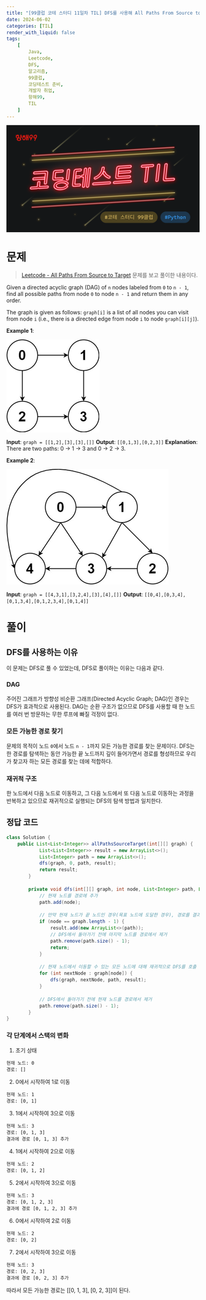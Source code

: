 ```yaml
---
title: "[99클럽 코테 스터디 11일차 TIL] DFS를 사용해 All Paths From Source to Target 문제 풀이"
date: 2024-06-02
categories: [TIL]
render_with_liquid: false
tags:
    [
        Java,
        Leetcode,
        DFS,
        알고리즘,
        99클럽,
        코딩테스트 준비,
        개발자 취업,
        항해99,
        TIL
    ]
---
```


![99클럽 썸네일](/assets/img/posts/99클럽_thumbnail.png)

# 문제
> [Leetcode - All Paths From Source to Target](https://leetcode.com/problems/all-paths-from-source-to-target) 문제를 보고 풀이한 내용이다.

Given a directed acyclic graph (DAG) of `n` nodes labeled from `0` to `n - 1`, find all possible paths from node `0` to node `n - 1` and return them in any order.

The graph is given as follows: `graph[i]` is a list of all nodes you can visit from node `i` (i.e., there is a directed edge from node `i` to node `graph[i][j]`).

**Example 1**:

![example 1](/assets/img/posts/2024-06-02-1.png)

**Input**: `graph = [[1,2],[3],[3],[]]`
**Output**: `[[0,1,3],[0,2,3]]`
**Explanation**: There are two paths: 0 -> 1 -> 3 and 0 -> 2 -> 3.

**Example 2**:

![example 2](/assets/img/posts/2024-06-02-2.png)

**Input**: `graph = [[4,3,1],[3,2,4],[3],[4],[]]`
**Output**: `[[0,4],[0,3,4],[0,1,3,4],[0,1,2,3,4],[0,1,4]]`

# 풀이
## DFS를 사용하는 이유

이 문제는 DFS로 풀 수 있었는데, DFS로 풀이하는 이유는 다음과 같다.

### DAG
주어진 그래프가 방향성 비순환 그래프(Directed Acyclic Graph; DAG)인 경우는 DFS가 효과적으로 사용된다. DAG는 순환 구조가 없으므로 DFS를 사용할 때 한 노드를 여러 번 방문하는 무한 루프에 빠질 걱정이 없다.

### 모든 가능한 경로 찾기
문제의 목적이 노드 `0`에서 노드 `n - 1`까지 모든 가능한 경로를 찾는 문제이다. DFS는 한 경로를 탐색하는 동안 가능한 끝 노드까지 깊이 들어가면서 경로를 형성하므로 우리가 찾고자 하는 모든 경로를 찾는 데에 적합하다.

### 재귀적 구조
한 노드에서 다음 노드로 이동하고, 그 다음 노드에서 또 다음 노드로 이동하는 과정을 반복하고 있으므로 재귀적으로 실행되는 DFS의 탐색 방법과 일치한다.

## 정답 코드

```java
class Solution {
    public List<List<Integer>> allPathsSourceTarget(int[][] graph) {
            List<List<Integer>> result = new ArrayList<>();
            List<Integer> path = new ArrayList<>();
            dfs(graph, 0, path, result);
            return result;
        }

        private void dfs(int[][] graph, int node, List<Integer> path, List<List<Integer>> result) {
            // 현재 노드를 경로에 추가
            path.add(node);

            // 만약 현재 노드가 끝 노드인 경우(목표 노드에 도달한 경우), 경로를 결과에 추가하고 종료
            if (node == graph.length - 1) {
                result.add(new ArrayList<>(path));
                // DFS에서 돌아가기 전에 마지막 노드를 경로에서 제거
                path.remove(path.size() - 1);
                return;
            }

            // 현재 노드에서 이동할 수 있는 모든 노드에 대해 재귀적으로 DFS를 호출
            for (int nextNode : graph[node]) {
                dfs(graph, nextNode, path, result);
            }

            // DFS에서 돌아가기 전에 현재 노드를 경로에서 제거
            path.remove(path.size() - 1);
        }
}
```

### 각 단계에서 스택의 변화
1. 초기 상태

```
현재 노드: 0
경로: []
```

2. 0에서 시작하여 1로 이동

```
현재 노드: 1
경로: [0, 1]
```

3. 1에서 시작하여 3으로 이동

```
현재 노드: 3
경로: [0, 1, 3]
결과에 경로 [0, 1, 3] 추가
```

4. 1에서 시작하여 2으로 이동

```
현재 노드: 2
경로: [0, 1, 2]
```

5. 2에서 시작하여 3으로 이동

```
현재 노드: 3
경로: [0, 1, 2, 3]
결과에 경로 [0, 1, 2, 3] 추가
```

6. 0에서 시작하여 2로 이동

```
현재 노드: 2
경로: [0, 2]
```

7. 2에서 시작하여 3으로 이동

```
현재 노드: 3
경로: [0, 2, 3]
결과에 경로 [0, 2, 3] 추가
```

따라서 모든 가능한 경로는 [[0, 1, 3], [0, 2, 3]]이 된다.